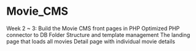 # Movie_CMS

Week 2 ~ 3: Build the Movie CMS front pages in PHP
Optimized PHP connector to DB
Folder Structure and template management
The landing page that loads all movies
Detail page with individual movie details 
